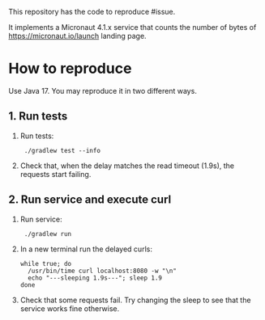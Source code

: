 This repository has the code to reproduce #issue. 

It implements a Micronaut 4.1.x service that counts the number of bytes of https://micronaut.io/launch landing page.

# How to reproduce
Use Java 17. You may reproduce it in two different ways.

## 1. Run tests

1. Run tests:
   ```
    ./gradlew test --info
   ```
2. Check that, when the delay matches the read timeout (1.9s), the requests start failing.

## 2. Run service and execute curl

1. Run service:
   ```
    ./gradlew run
   ```
2. In a new terminal run the delayed curls:
   ```
   while true; do
     /usr/bin/time curl localhost:8080 -w "\n"
     echo "---sleeping 1.9s---"; sleep 1.9
   done
   ```
3. Check that some requests fail. Try changing the sleep to see that the service works fine otherwise.